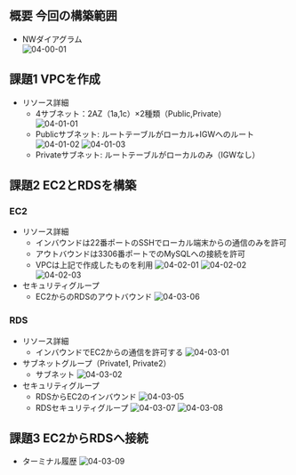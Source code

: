 ## 概要 今回の構築範囲
- NWダイアグラム  
![04-00-01](https://github.com/pikogappa/RaiseTech-AWS/blob/lecture04/images/04/04-00-01_nw-diagram.png)

## 課題1 VPCを作成
- リソース詳細  
  - 4サブネット：2AZ（1a,1c）×2種類（Public,Private）  
  ![04-01-01](/images/04/04-01-01_vpc-overview.png)
  - Publicサブネット: ルートテーブルがローカル+IGWへのルート  
  ![04-01-02](https://github.com/pikogappa/RaiseTech-AWS/blob/lecture04/images/04/04-01-02_vpc-subnet-public-1a.png)
  ![04-01-03](https://github.com/pikogappa/RaiseTech-AWS/blob/lecture04/images/04/04-01-02_vpc-subnet-public-1a.png)
  - Privateサブネット: ルートテーブルがローカルのみ（IGWなし）  

## 課題2 EC2とRDSを構築
### EC2
- リソース詳細
  - インバウンドは22番ポートのSSHでローカル端末からの通信のみを許可
  - アウトバウンドは3306番ポートでのMySQLへの接続を許可
  - VPCは上記で作成したものを利用
![04-02-01](https://github.com/pikogappa/RaiseTech-AWS/blob/images/04-02-01_ec2-overview.png)
![04-02-02](https://github.com/pikogappa/RaiseTech-AWS/blob/images/04-02-02_ec2-security.png)
![04-02-03](https://github.com/pikogappa/RaiseTech-AWS/blob/images/04-02-03_ec2-network.png)
- セキュリティグループ
  - EC2からのRDSのアウトバウンド
![04-03-06](https://github.com/pikogappa/RaiseTech-AWS/blob/images/04-03-06_rds-sg-ec2-rds-out.png)

### RDS
- リソース詳細
  - インバウンドでEC2からの通信を許可する
![04-03-01](https://github.com/pikogappa/RaiseTech-AWS/blob/images/04-03-01_rds-overview.png)
- サブネットグループ（Private1, Private2）
  - サブネット
![04-03-02](https://github.com/pikogappa/RaiseTech-AWS/blob/images/04-03-02_rds-subnetgroup.png)
- セキュリティグループ
  - RDSからEC2のインバウンド
![04-03-05](https://github.com/pikogappa/RaiseTech-AWS/blob/images/04-03-05_rds-sg-rds-ec2-in.png)
  - RDSセキュリティグループ
![04-03-07](https://github.com/pikogappa/RaiseTech-AWS/blob/images/04-03-07_rds-sg-mysqldb-in.png)
![04-03-08](https://github.com/pikogappa/RaiseTech-AWS/blob/images/04-03-08_rds-sg-mysqldb-out.png)
## 課題3 EC2からRDSへ接続
- ターミナル履歴
![04-03-09](https://github.com/pikogappa/RaiseTech-AWS/blob/images/04-03-09_rds-connection-ec2-rds.png)